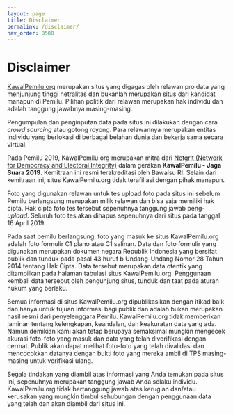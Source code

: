 ```yaml
---
layout: page
title: Disclaimer
permalink: /disclaimer/
nav_order: 8500
---
```


# Disclaimer

[KawalPemilu.org](https://kawalpemilu.org) merupakan situs yang digagas oleh
relawan pro data yang menjunjung tinggi netralitas dan bukanlah merupakan situs
dari kandidat manapun di Pemilu. Pilihan politik dari relawan merupakan hak
individu dan adalah tanggung jawabnya masing-masing.

Pengumpulan dan penginputan data pada situs ini dilakukan dengan cara
*crowd sourcing* atau gotong royong. Para relawannya merupakan entitas individu
yang berlokasi di berbagai belahan dunia dan bekerja sama secara virtual.

Pada Pemilu 2019, KawalPemilu.org merupakan mitra dari
<a
href="http://netgrit.org" style="white-space: normal">Netgrit (Network for
Democracy and Electoral Integrity)</a> dalam gerakan **KawalPemilu - Jaga Suara
2019**. Kemitraan ini resmi terakreditasi oleh Bawalsu RI. Selain dari
kemitraan ini, situs KawalPemilu.org tidak terafiliasi dengan pihak manapun.

Foto yang digunakan relawan untuk tes upload foto pada situs ini sebelum Pemilu
berlangsung merupakan milik relawan dan bisa saja memiliki hak cipta. Hak cipta
foto tes tersebut sepenuhnya tanggung jawab peng-*upload*. Seluruh foto tes
akan dihapus sepenuhnya dari situs pada tanggal 16 April 2019.

Pada saat pemilu berlangsung, foto yang masuk ke situs KawalPemilu.org adalah
foto formulir C1 plano atau C1 salinan. Data dan foto formulir yang digunakan
merupakan dokumen negara Republik Indonesia yang bersifat publik dan tunduk
pada pasal 43 huruf b Undang-Undang Nomor 28 Tahun 2014 tentang Hak Cipta. Data
tersebut merupakan data otentik yang ditampilkan pada halaman tabulasi situs
KawalPemilu.org. Penggunaan kembali data tersebut oleh pengunjung situs, tunduk
dan taat pada aturan hukum yang berlaku.

Semua informasi di situs KawalPemilu.org dipublikasikan dengan itikad baik dan
hanya untuk tujuan informasi bagi publik dan adalah bukan merupakan hasil resmi
dari penyelenggara Pemilu. KawalPemilu.org tidak memberikan jaminan tentang
kelengkapan, keandalan, dan keakuratan data yang ada. Namun demikian kami akan
tetap berupaya semaksimal mungkin mengecek akurasi foto-foto yang masuk dan
data yang telah diverifikasi dengan cermat. Publik akan dapat melihat foto-foto
yang telah divalidasi dan mencocokkan datanya dengan bukti foto yang mereka
ambil di TPS masing-masing untuk verifikasi ulang.

Segala tindakan yang diambil atas informasi yang Anda temukan pada situs ini,
sepenuhnya merupakan tanggung jawab Anda selaku individu. KawalPemilu.org tidak
bertanggung jawab atas kerugian dan/atau kerusakan yang mungkin timbul
sehubungan dengan penggunaan data yang telah dan akan diambil dari situs ini.

